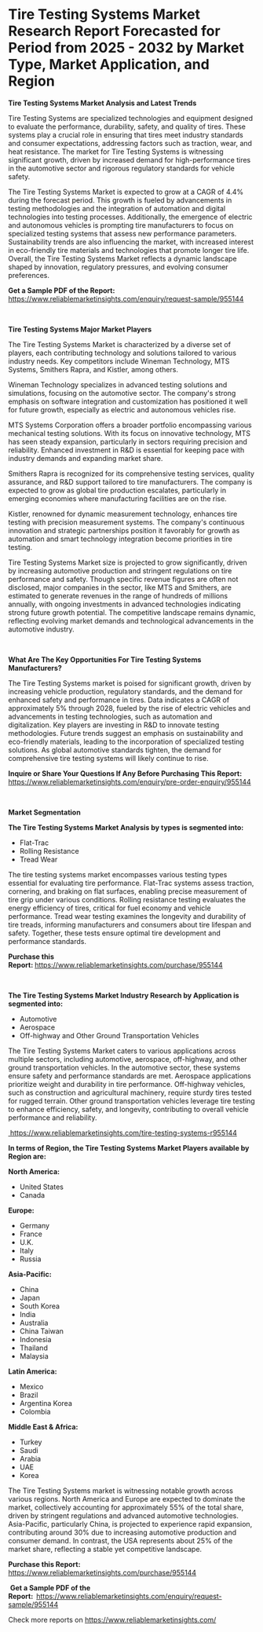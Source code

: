 <p><h1>Tire Testing Systems Market Research Report Forecasted for Period from 2025 -  2032 by Market Type, Market Application, and Region</h1></p><p><strong>Tire Testing Systems Market Analysis and Latest Trends</strong></p>
<p><p>Tire Testing Systems are specialized technologies and equipment designed to evaluate the performance, durability, safety, and quality of tires. These systems play a crucial role in ensuring that tires meet industry standards and consumer expectations, addressing factors such as traction, wear, and heat resistance. The market for Tire Testing Systems is witnessing significant growth, driven by increased demand for high-performance tires in the automotive sector and rigorous regulatory standards for vehicle safety.</p><p>The Tire Testing Systems Market is expected to grow at a CAGR of 4.4% during the forecast period. This growth is fueled by advancements in testing methodologies and the integration of automation and digital technologies into testing processes. Additionally, the emergence of electric and autonomous vehicles is prompting tire manufacturers to focus on specialized testing systems that assess new performance parameters. Sustainability trends are also influencing the market, with increased interest in eco-friendly tire materials and technologies that promote longer tire life. Overall, the Tire Testing Systems Market reflects a dynamic landscape shaped by innovation, regulatory pressures, and evolving consumer preferences.</p></p>
<p><strong>Get a Sample PDF of the Report:&nbsp;</strong> <a href="https://www.reliablemarketinsights.com/enquiry/request-sample/955144?utm_campaign=2183&utm_medium=2&utm_source=Github&utm_content=ia&utm_term=07032025&utm_id=tire-testing-systems">https://www.reliablemarketinsights.com/enquiry/request-sample/955144</a></p>
<p>&nbsp;</p>
<p><strong>Tire Testing Systems Major Market Players</strong></p>
<p><p>The Tire Testing Systems Market is characterized by a diverse set of players, each contributing technology and solutions tailored to various industry needs. Key competitors include Wineman Technology, MTS Systems, Smithers Rapra, and Kistler, among others.</p><p>Wineman Technology specializes in advanced testing solutions and simulations, focusing on the automotive sector. The company's strong emphasis on software integration and customization has positioned it well for future growth, especially as electric and autonomous vehicles rise.</p><p>MTS Systems Corporation offers a broader portfolio encompassing various mechanical testing solutions. With its focus on innovative technology, MTS has seen steady expansion, particularly in sectors requiring precision and reliability. Enhanced investment in R&D is essential for keeping pace with industry demands and expanding market share.</p><p>Smithers Rapra is recognized for its comprehensive testing services, quality assurance, and R&D support tailored to tire manufacturers. The company is expected to grow as global tire production escalates, particularly in emerging economies where manufacturing facilities are on the rise.</p><p>Kistler, renowned for dynamic measurement technology, enhances tire testing with precision measurement systems. The company's continuous innovation and strategic partnerships position it favorably for growth as automation and smart technology integration become priorities in tire testing.</p><p>Tire Testing Systems Market size is projected to grow significantly, driven by increasing automotive production and stringent regulations on tire performance and safety. Though specific revenue figures are often not disclosed, major companies in the sector, like MTS and Smithers, are estimated to generate revenues in the range of hundreds of millions annually, with ongoing investments in advanced technologies indicating strong future growth potential. The competitive landscape remains dynamic, reflecting evolving market demands and technological advancements in the automotive industry.</p></p>
<p>&nbsp;</p>
<p><strong>What Are The Key Opportunities For Tire Testing Systems Manufacturers?</strong></p>
<p><p>The Tire Testing Systems market is poised for significant growth, driven by increasing vehicle production, regulatory standards, and the demand for enhanced safety and performance in tires. Data indicates a CAGR of approximately 5% through 2028, fueled by the rise of electric vehicles and advancements in testing technologies, such as automation and digitalization. Key players are investing in R&D to innovate testing methodologies. Future trends suggest an emphasis on sustainability and eco-friendly materials, leading to the incorporation of specialized testing solutions. As global automotive standards tighten, the demand for comprehensive tire testing systems will likely continue to rise.</p></p>
<p><strong>Inquire or Share Your Questions If Any Before Purchasing This Report:</strong> <a href="https://www.reliablemarketinsights.com/enquiry/pre-order-enquiry/955144?utm_campaign=2183&utm_medium=2&utm_source=Github&utm_content=ia&utm_term=07032025&utm_id=tire-testing-systems">https://www.reliablemarketinsights.com/enquiry/pre-order-enquiry/955144</a></p>
<p>&nbsp;</p>
<p><strong>Market Segmentation</strong></p>
<p><strong>The Tire Testing Systems Market Analysis by types is segmented into:</strong></p>
<p><ul><li>Flat-Trac</li><li>Rolling Resistance</li><li>Tread Wear</li></ul></p>
<p><p>The tire testing systems market encompasses various testing types essential for evaluating tire performance. Flat-Trac systems assess traction, cornering, and braking on flat surfaces, enabling precise measurement of tire grip under various conditions. Rolling resistance testing evaluates the energy efficiency of tires, critical for fuel economy and vehicle performance. Tread wear testing examines the longevity and durability of tire treads, informing manufacturers and consumers about tire lifespan and safety. Together, these tests ensure optimal tire development and performance standards.</p></p>
<p><strong>Purchase this Report:&nbsp;</strong><a href="https://www.reliablemarketinsights.com/purchase/955144?utm_campaign=2183&utm_medium=2&utm_source=Github&utm_content=ia&utm_term=07032025&utm_id=tire-testing-systems">https://www.reliablemarketinsights.com/purchase/955144</a></p>
<p>&nbsp;</p>
<p><strong>The Tire Testing Systems Market Industry Research by Application is segmented into:</strong></p>
<p><ul><li>Automotive</li><li>Aerospace</li><li>Off-highway and Other Ground Transportation Vehicles</li></ul></p>
<p><p>The Tire Testing Systems Market caters to various applications across multiple sectors, including automotive, aerospace, off-highway, and other ground transportation vehicles. In the automotive sector, these systems ensure safety and performance standards are met. Aerospace applications prioritize weight and durability in tire performance. Off-highway vehicles, such as construction and agricultural machinery, require sturdy tires tested for rugged terrain. Other ground transportation vehicles leverage tire testing to enhance efficiency, safety, and longevity, contributing to overall vehicle performance and reliability.</p></p>
<p><a href="https://www.reliablemarketinsights.com/tire-testing-systems-r955144?utm_campaign=2183&utm_medium=2&utm_source=Github&utm_content=ia&utm_term=07032025&utm_id=tire-testing-systems">&nbsp;https://www.reliablemarketinsights.com/tire-testing-systems-r955144</a></p>
<p><strong>In terms of Region, the Tire Testing Systems Market Players available by Region are:</strong></p>
<p>
    <p> <strong> North America: </strong>
        <ul>
            <li>United States</li>
            <li>Canada</li>
        </ul>
        </p> 
    <p> <strong> Europe: </strong>
        <ul>
            <li>Germany</li>
            <li>France</li>
            <li>U.K.</li>
            <li>Italy</li>
            <li>Russia</li>
        </ul>
        </p> 
    <p> <strong> Asia-Pacific: </strong>
        <ul>
            <li>China</li>
            <li>Japan</li>
            <li>South Korea</li>
            <li>India</li>
            <li>Australia</li>
            <li>China Taiwan</li>
            <li>Indonesia</li>
            <li>Thailand</li>
            <li>Malaysia</li>
        </ul>
        </p> 
    <p> <strong> Latin America: </strong>
        <ul>
            <li>Mexico</li>
            <li>Brazil</li>
            <li>Argentina Korea</li>
            <li>Colombia</li>
        </ul>
        </p> 
    <p> <strong> Middle East & Africa: </strong>
        <ul>
            <li>Turkey</li>
            <li>Saudi</li>
            <li>Arabia</li>
            <li>UAE</li>
            <li>Korea</li>
        </ul>
    </p>
    </p>
<p><p>The Tire Testing Systems market is witnessing notable growth across various regions. North America and Europe are expected to dominate the market, collectively accounting for approximately 55% of the total share, driven by stringent regulations and advanced automotive technologies. Asia-Pacific, particularly China, is projected to experience rapid expansion, contributing around 30% due to increasing automotive production and consumer demand. In contrast, the USA represents about 25% of the market share, reflecting a stable yet competitive landscape.</p></p>
<p><strong>Purchase this Report: </strong><a href="https://www.reliablemarketinsights.com/purchase/955144?utm_campaign=2183&utm_medium=2&utm_source=Github&utm_content=ia&utm_term=07032025&utm_id=tire-testing-systems">https://www.reliablemarketinsights.com/purchase/955144</a></p>
<p>&nbsp;<strong>Get a Sample PDF of the Report:&nbsp;&nbsp;</strong><a href="https://www.reliablemarketinsights.com/enquiry/request-sample/955144?utm_campaign=2183&utm_medium=2&utm_source=Github&utm_content=ia&utm_term=07032025&utm_id=tire-testing-systems">https://www.reliablemarketinsights.com/enquiry/request-sample/955144</a></p>
<p><strong></strong></p>
<p>Check more reports on <a href="https://www.reliablemarketinsights.com/?utm_campaign=2183&utm_medium=2&utm_source=Github&utm_content=ia&utm_term=07032025&utm_id=tire-testing-systems">https://www.reliablemarketinsights.com/</a></p>